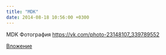 ```yaml
---
title: "MDK"
date: 2014-08-18 10:56:00 +0300
---
```


MDK
Фотография
https://vk.com/photo-23148107_339789552

[Вложение](https://vk.com/photo-23148107_339789552)
